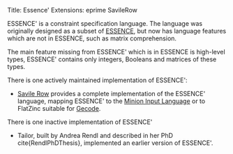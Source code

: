Title: Essence'
Extensions: eprime
            SavileRow


ESSENCE' is a constraint specification language. The language was originally designed as a subset of [ESSENCE](../Essence), but now has language features which are not in ESSENCE, such as matrix comprehension.

The main feature missing from ESSENCE' which is in ESSENCE is high-level types, ESSENCE' contains only integers, Booleans and matrices of these types.

There is one actively maintained implementation of ESSENCE':

* [Savile Row](http://savilerow.cs.st-andrews.ac.uk/) provides a complete implementation of the ESSENCE' language, mapping ESSENCE' to the [Minion Input Language](../Minion) or to FlatZinc suitable for [Gecode](http://www.gecode.org).

There is one inactive implementation of ESSENCE'

* Tailor, built by Andrea Rendl and described in her PhD cite{RendlPhDThesis}, implemented an earlier version of ESSENCE'.
